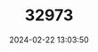 ---
title: "32973"
category: "Sarcomphalus havanensis"
draft: false
date: 2024-02-22 13:03:50
languages:
  Spanish; Castilian: ["Bruja"]
---